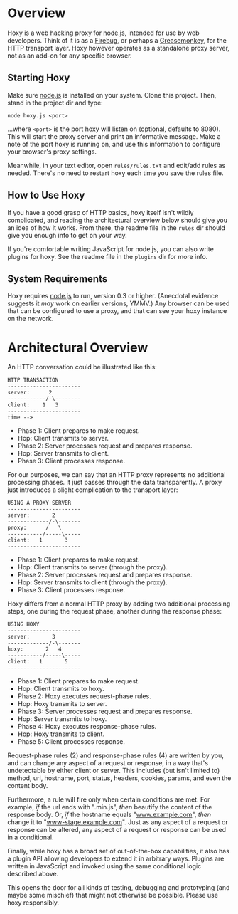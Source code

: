 Overview
========

Hoxy is a web hacking proxy for [node.js](http://nodejs.org/), intended for use by web developers. Think of it is as a [Firebug](http://getfirebug.com/), or perhaps a [Greasemonkey](http://www.greasespot.net/), for the HTTP transport layer. Hoxy however operates as a standalone proxy server, not as an add-on for any specific browser.

Starting Hoxy
---------------

Make sure [node.js](http://nodejs.org/) is installed on your system. Clone this project. Then, stand in the project dir and type:

    node hoxy.js <port>

...where `<port>` is the port hoxy will listen on (optional, defaults to 8080). This will start the proxy server and print an informative message. Make a note of the port hoxy is running on, and use this information to configure your browser's proxy settings.

Meanwhile, in your text editor, open `rules/rules.txt` and edit/add rules as needed. There's no need to restart hoxy each time you save the rules file.

How to Use Hoxy
---------------

If you have a good grasp of HTTP basics, hoxy itself isn't wildly complicated, and reading the architectural overview below should give you an idea of how it works. From there, the readme file in the `rules` dir should give you enough info to get on your way.

If you're comfortable writing JavaScript for node.js, you can also write plugins for hoxy. See the readme file in the `plugins` dir for more info.

System Requirements
--------------------

Hoxy requires [node.js](http://nodejs.org/) to run, version 0.3 or higher. (Anecdotal evidence suggests it *may* work on earlier versions, YMMV.) Any browser can be used that can be configured to use a proxy, and that can see your hoxy instance on the network.

Architectural Overview
======================

An HTTP conversation could be illustrated like this:

    HTTP TRANSACTION
    -----------------------
    server:      2
    ------------/-\--------
    client:    1   3
    -----------------------
    time -->

* Phase 1: Client prepares to make request.
* Hop: Client transmits to server.
* Phase 2: Server processes request and prepares response.
* Hop: Server transmits to client.
* Phase 3: Client processes response.

For our purposes, we can say that an HTTP proxy represents no additional processing phases. It just passes through the data transparently. A proxy just introduces a slight complication to the transport layer:

    USING A PROXY SERVER
    -----------------------
    server:       2
    -------------/-\-------
    proxy:      /   \
    -----------/-----\-----
    client:   1       3
    -----------------------

* Phase 1: Client prepares to make request.
* Hop: Client transmits to server (through the proxy).
* Phase 2: Server processes request and prepares response.
* Hop: Server transmits to client (through the proxy).
* Phase 3: Client processes response.

Hoxy differs from a normal HTTP proxy by adding two additional processing steps, one during the request phase, another during the response phase:

    USING HOXY
    -----------------------
    server:       3
    -------------/-\-------
    hoxy:       2   4
    -----------/-----\-----
    client:   1       5
    -----------------------

* Phase 1: Client prepares to make request.
* Hop: Client transmits to hoxy.
* Phase 2: Hoxy executes request-phase rules.
* Hop: Hoxy transmits to server.
* Phase 3: Server processes request and prepares response.
* Hop: Server transmits to hoxy.
* Phase 4: Hoxy executes response-phase rules.
* Hop: Hoxy transmits to client.
* Phase 5: Client processes response.

Request-phase rules (2) and response-phase rules (4) are written by you, and can change any aspect of a request or response, in a way that's undetectable by either client or server. This includes (but isn't limited to) method, url, hostname, port, status, headers, cookies, params, and even the content body.

Furthermore, a rule will fire only when certain conditions are met. For example,  *if* the url ends with ".min.js", *then* beautify the content of the response body. Or, *if* the hostname equals "www.example.com", *then* change it to "www-stage.example.com". Just as any aspect of a request or response can be altered, any aspect of a request or response can be used in a conditional.

Finally, while hoxy has a broad set of out-of-the-box capabilities, it also has a plugin API allowing developers to extend it in arbitrary ways. Plugins are written in JavaScript and invoked using the same conditional logic described above.

This opens the door for all kinds of testing, debugging and prototyping (and maybe some mischief) that might not otherwise be possible. Please use hoxy responsibly.
